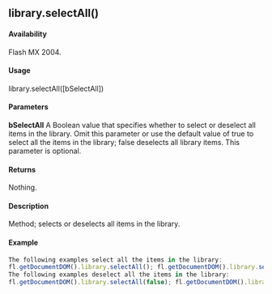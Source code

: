 ## library.selectAll()

#### Availability

Flash MX 2004.

#### Usage

library.selectAll(\[bSelectAll\])

#### Parameters

**bSelectAll** A Boolean value that specifies whether to select or deselect all items in the library. Omit this parameter or use the default value of true to select all the items in the library; false deselects all library items. This parameter is optional.

#### Returns

Nothing.

#### Description

Method; selects or deselects all items in the library.

#### Example

```javascript
The following examples select all the items in the library:
fl.getDocumentDOM().library.selectAll(); fl.getDocumentDOM().library.selectAll(true);
The following examples deselect all the items in the library:
fl.getDocumentDOM().library.selectAll(false); fl.getDocumentDOM().library.selectNone();

```